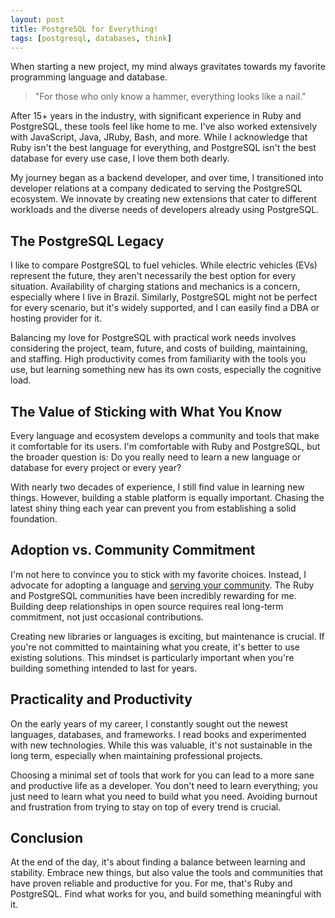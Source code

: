 ```yaml
---
layout: post
title: PostgreSQL for Everything!
tags: [postgresql, databases, think]
---
```


When starting a new project, my mind always gravitates towards my favorite programming language and database. 

> "For those who only know a hammer, everything looks like a nail."

After 15+ years in the industry, with significant experience in Ruby and PostgreSQL, these tools feel like home to me. I've also worked extensively with JavaScript, Java, JRuby, Bash, and more. While I acknowledge that Ruby isn't the best language for everything, and PostgreSQL isn't the best database for every use case, I love them both dearly. 

My journey began as a backend developer, and over time, I transitioned into developer relations at a company dedicated to serving the PostgreSQL ecosystem. We innovate by creating new extensions that cater to different workloads and the diverse needs of developers already using PostgreSQL.

## The PostgreSQL Legacy

I like to compare PostgreSQL to fuel vehicles. While electric vehicles (EVs) represent the future, they aren't necessarily the best option for every situation. Availability of charging stations and mechanics is a concern, especially where I live in Brazil. Similarly, PostgreSQL might not be perfect for every scenario, but it's widely supported, and I can easily find a DBA or hosting provider for it.

Balancing my love for PostgreSQL with practical work needs involves considering the project, team, future, and costs of building, maintaining, and staffing. High productivity comes from familiarity with the tools you use, but learning something new has its own costs, especially the cognitive load.

## The Value of Sticking with What You Know

Every language and ecosystem develops a community and tools that make it comfortable for its users. I'm comfortable with Ruby and PostgreSQL, but the broader question is: Do you really need to learn a new language or database for every project or every year?

With nearly two decades of experience, I still find value in learning new things. However, building a stable platform is equally important. Chasing the latest shiny thing each year can prevent you from establishing a solid foundation.

## Adoption vs. Community Commitment

I'm not here to convince you to stick with my favorite choices. Instead, I advocate for adopting a language and [serving your community](/serve-your-community). The Ruby and PostgreSQL communities have been incredibly rewarding for me. Building deep relationships in open source requires real long-term commitment, not just occasional contributions.

Creating new libraries or languages is exciting, but maintenance is crucial. If you're not committed to maintaining what you create, it's better to use existing solutions. This mindset is particularly important when you're building something intended to last for years.

## Practicality and Productivity

On the early years of my career, I constantly sought out the newest languages, databases, and frameworks. I read books and experimented with new technologies. While this was valuable, it's not sustainable in the long term, especially when maintaining professional projects.

Choosing a minimal set of tools that work for you can lead to a more sane and productive life as a developer. You don't need to learn everything; you just need to learn what you need to build what you need. Avoiding burnout and frustration from trying to stay on top of every trend is crucial.

## Conclusion

At the end of the day, it's about finding a balance between learning and stability. Embrace new things, but also value the tools and communities that have proven reliable and productive for you. For me, that's Ruby and PostgreSQL. Find what works for you, and build something meaningful with it.

